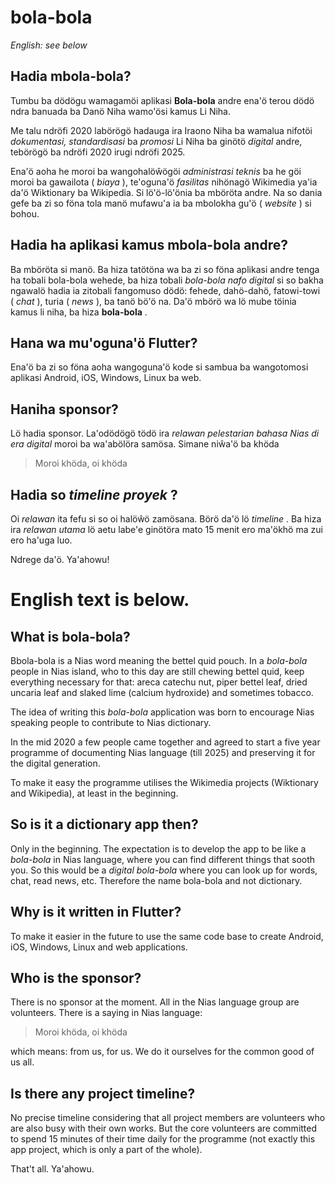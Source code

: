 # bola-bola

_English: see below_


## Hadia mbola-bola?

Tumbu ba dödögu wamagamöi aplikasi __Bola-bola__ andre ena'ö terou dödö ndra banuada ba Danö Niha wamo'ösi kamus Li Niha.

Me talu ndröfi 2020 labörögö hadauga ira Iraono Niha ba wamalua nifotöi _dokumentasi, standardisasi_ ba _promosi_ Li Niha ba ginötö _digital_ andre, tebörögö ba ndröfi 2020 irugi ndröfi 2025.

Ena'ö aoha he moroi ba wangohalöŵögöi _administrasi teknis_ ba he göi moroi ba gawailota ( _biaya_ ), te'oguna'ö _fasilitas_ nihönagö Wikimedia ya'ia da'ö Wiktionary ba Wikipedia. Si lö'ö-lö'önia ba mböröta andre. Na so dania gefe ba zi so föna tola manö mufawu'a ia ba mbolokha gu'ö ( _website_ ) si bohou.

## Hadia ha aplikasi kamus mbola-bola andre?

Ba mböröta si manö. Ba hiza tatötöna wa ba zi so föna aplikasi andre tenga ha tobali bola-bola wehede, ba hiza tobali _bola-bola nafo digital_ si so bakha ngawalö hadia ia zitobali fangomuso dödö: fehede, dahö-dahö, fatowi-towi ( _chat_ ), turia ( _news_ ), ba tanö bö'ö na. Da'ö mbörö wa lö mube töinia kamus li niha, ba hiza __bola-bola__ .

## Hana wa mu'oguna'ö Flutter?

Ena'ö ba zi so föna aoha wangoguna'ö kode si sambua ba wangotomosi aplikasi Android, iOS, Windows, Linux ba web.

## Haniha sponsor?

Lö hadia sponsor. La'odödögö tödö ira _relawan pelestarian bahasa Nias di era digital_ moroi ba wa'abölöra samösa. Simane niŵa'ö ba khöda

> Moroi khöda, oi khöda

## Hadia so _timeline proyek_ ?

Oi _relawan_ ita fefu si so oi halöŵö zamösana. Börö da'ö lö _timeline_ . Ba hiza ira _relawan utama_ lö aetu labe'e ginötöra mato 15 menit ero ma'ökhö ma zui ero ha'uga luo.

Ndrege da'ö. Ya'ahowu!


# English text is below.

## What is bola-bola?

Bbola-bola is a Nias word meaning the bettel quid pouch. In a _bola-bola_ people in Nias island, who to this day are still chewing bettel quid, keep everything necessary for that: areca catechu nut, piper bettel leaf, dried uncaria leaf and slaked lime (calcium hydroxide) and sometimes tobacco.

The idea of writing this _bola-bola_ application was born to encourage Nias speaking people to contribute to Nias dictionary.

In the mid 2020 a few people came together and agreed to start a five year programme of documenting Nias language (till 2025) and preserving it for the digital generation.

To make it easy the programme utilises the Wikimedia projects (Wiktionary and Wikipedia), at least in the beginning.

## So is it a dictionary app then?

Only in the beginning. The expectation is to develop the app to be like a _bola-bola_ in Nias language, where you can find different things that sooth you. So this would be a _digital bola-bola_ where you can look up for words, chat, read news, etc. Therefore the name bola-bola and not dictionary.

## Why is it written in Flutter?

To make it easier in the future to use the same code base to create Android, iOS, Windows, Linux and web applications.

## Who is the sponsor?

There is no sponsor at the moment. All in the Nias language group are volunteers. There is a saying in Nias language:

> Moroi khöda, oi khöda

which means: from us, for us. We do it ourselves for the common good of us all.

## Is there any project timeline?

No precise timeline considering that all project members are volunteers who are also busy with their own works. But the core volunteers are committed to spend 15 minutes of their time daily for the programme (not exactly this app project, which is only a part of the whole).

That't all. Ya'ahowu.
